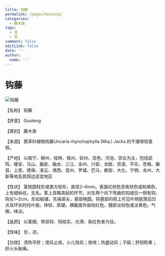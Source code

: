 ```yaml
---
title: 钩藤
permalink: /pages/Gouteng/
categories: 
  - 藤木类
tags: 
  - 甘
  - 凉
comment: false
editLink: false
date: '·'
author: 
  name: '·'
---
```

# 钩藤

![钩藤](https://sys01.lib.hkbu.edu.hk/cmed/mmid/images/B00015.jpg)

<!-- more -->
【名称】	钩藤	

【拼音】	Gouteng

【类别】	藤木类

【来源】	茜草科植物钩藤Uncaria rhynchophylla (Miq.) Jacks.的干燥带钩茎枝。

【产地】	以南宁、柳州、桂林、梧州、钦州、百色、河池、崇左为主，包括武鸣、隆安、马山、融安、融水、三江、全州、兴安、龙胜、资源、平乐、苍梧、藤县、上思、德保、凌云、靖西、宜州、罗城、巴马、都安、大化、宁明、龙州、大新等地及其周边适宜地区

【性状】	茎枝圆柱形或类方柱形，直径2~6mm。表面红棕色至紫棕色或棕褐色，上有细纵纹，无毛。茎上具略突起的环节，对生两个向下弯曲的钩或仅一侧有钩，钩长1~2cm，形如船铺，先端渐尖，基部稍圆。钩基部的枝上可见叶柄脱落后凹点及环状的托叶痕。体轻，质硬。横截面外层棕红色，髓部淡棕色或淡黄色。气微，味淡。

【品质】	以茎细、带双钩、钩结实、光滑、紫红色者为佳。

【性味】	甘，凉。

【功效】	清热平肝；熄风止痉。小儿惊风；夜啼；热盛动风；子痫；肝阳眩晕；肝火头胀痛。
